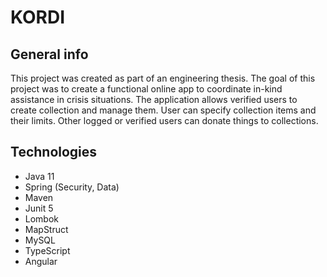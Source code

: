 # KORDI

## General info

This project was created as part of an engineering thesis.
The goal of this project was to create a functional online app to coordinate in-kind assistance in crisis situations.
The application allows verified users to create collection and manage them. User can specify collection items and their limits.
Other logged or verified users can donate things to collections.

## Technologies

* Java 11
* Spring (Security, Data)
* Maven
* Junit 5
* Lombok
* MapStruct
* MySQL
* TypeScript
* Angular
